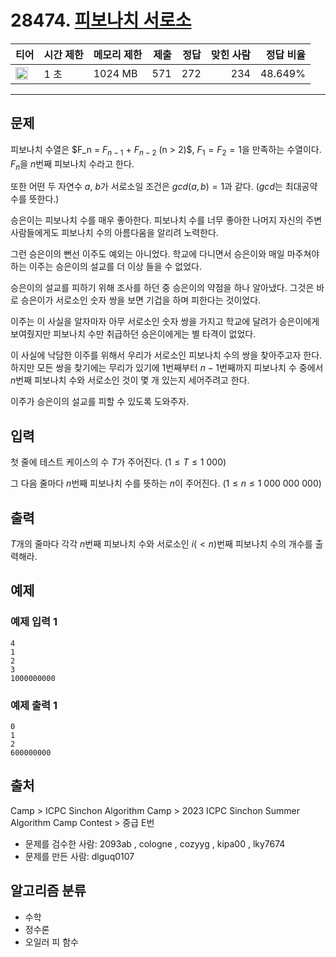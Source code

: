 # 28474. [피보나치 서로소](https://www.acmicpc.net/problem/28474)

| 티어                                                                  | 시간 제한 | 메모리 제한 | 제출 | 정답 | 맞힌 사람 | 정답 비율 |
| --------------------------------------------------------------------- | --------- | ----------- | ---: | ---: | --------: | --------: |
| <img src="https://static.solved.ac/tier_small/16.svg" width="20px" /> | 1 초      | 1024 MB     |  571 |  272 |       234 |   48.649% |

---

## 문제

피보나치 수열은 $F_n = $F_{n-1}$ + $F_{n-2}$ (n > 2)$, $F_1 = F_2 = 1$을 만족하는 수열이다. $F_n$을 $n$번째 피보나치 수라고 한다.

또한 어떤 두 자연수 $a$, $b$가 서로소일 조건은 $gcd(a,b)=1$과 같다. ($gcd$는 최대공약수를 뜻한다.)

승은이는 피보나치 수를 매우 좋아한다. 피보나치 수를 너무 좋아한 나머지 자신의 주변 사람들에게도 피보나치 수의 아름다움을 알리려 노력한다.

그런 승은이의 뻔선 이주도 예외는 아니었다. 학교에 다니면서 승은이와 매일 마주쳐야 하는 이주는 승은이의 설교를 더 이상 들을 수 없었다.

승은이의 설교를 피하기 위해 조사를 하던 중 승은이의 약점을 하나 알아냈다. 그것은 바로 승은이가 서로소인 숫자 쌍을 보면 기겁을 하며 피한다는 것이었다.

이주는 이 사실을 알자마자 아무 서로소인 숫자 쌍을 가지고 학교에 달려가 승은이에게 보여줬지만 피보나치 수만 취급하던 승은이에게는 별 타격이 없었다.

이 사실에 낙담한 이주를 위해서 우리가 서로소인 피보나치 수의 쌍을 찾아주고자 한다. 하지만 모든 쌍을 찾기에는 무리가 있기에 $1$번째부터 $n-1$번째까지 피보나치 수 중에서 $n$번째 피보나치 수와 서로소인 것이 몇 개 있는지 세어주려고 한다.

이주가 승은이의 설교를 피할 수 있도록 도와주자.

## 입력

첫 줄에 테스트 케이스의 수 $T$가 주어진다. $( 1 \le T \le 1\ 000 )$

그 다음 줄마다 $n$번째 피보나치 수를 뜻하는 $n$이 주어진다. $( 1 \le n \le 1\ 000\ 000\ 000 )$

## 출력

$T$개의 줄마다 각각 $n$번째 피보나치 수와 서로소인 $i(<n)$번째 피보나치 수의 개수를 출력해라.

## 예제

### 예제 입력 1

```
4
1
2
3
1000000000
```

### 예제 출력 1

```
0
1
2
600000000
```

## 출처

Camp
\>
ICPC Sinchon Algorithm Camp
\>
2023 ICPC Sinchon Summer Algorithm Camp Contest
\>
중급
E번

- 문제를 검수한 사람: 2093ab , cologne , cozyyg , kipa00 , lky7674
- 문제를 만든 사람: dlguq0107

## 알고리즘 분류

- 수학
- 정수론
- 오일러 피 함수
